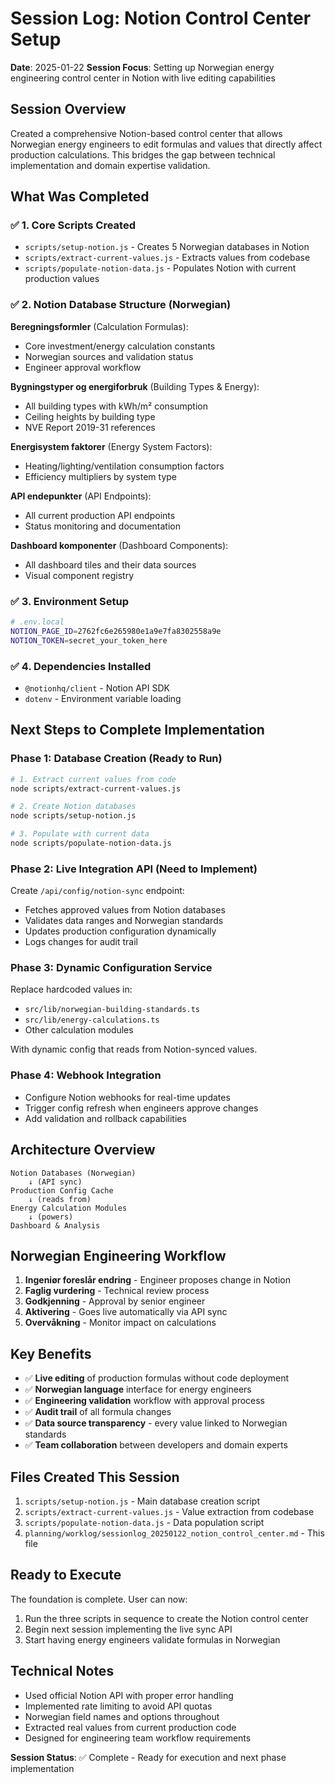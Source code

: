 # Session Log: Notion Control Center Setup
**Date**: 2025-01-22
**Session Focus**: Setting up Norwegian energy engineering control center in Notion with live editing capabilities

## Session Overview
Created a comprehensive Notion-based control center that allows Norwegian energy engineers to edit formulas and values that directly affect production calculations. This bridges the gap between technical implementation and domain expertise validation.

## What Was Completed

### ✅ 1. Core Scripts Created
- `scripts/setup-notion.js` - Creates 5 Norwegian databases in Notion
- `scripts/extract-current-values.js` - Extracts values from codebase
- `scripts/populate-notion-data.js` - Populates Notion with current production values

### ✅ 2. Notion Database Structure (Norwegian)
**Beregningsformler** (Calculation Formulas):
- Core investment/energy calculation constants
- Norwegian sources and validation status
- Engineer approval workflow

**Bygningstyper og energiforbruk** (Building Types & Energy):
- All building types with kWh/m² consumption
- Ceiling heights by building type
- NVE Report 2019-31 references

**Energisystem faktorer** (Energy System Factors):
- Heating/lighting/ventilation consumption factors
- Efficiency multipliers by system type

**API endepunkter** (API Endpoints):
- All current production API endpoints
- Status monitoring and documentation

**Dashboard komponenter** (Dashboard Components):
- All dashboard tiles and their data sources
- Visual component registry

### ✅ 3. Environment Setup
```bash
# .env.local
NOTION_PAGE_ID=2762fc6e265980e1a9e7fa8302558a9e
NOTION_TOKEN=secret_your_token_here
```

### ✅ 4. Dependencies Installed
- `@notionhq/client` - Notion API SDK
- `dotenv` - Environment variable loading

## Next Steps to Complete Implementation

### Phase 1: Database Creation (Ready to Run)
```bash
# 1. Extract current values from code
node scripts/extract-current-values.js

# 2. Create Notion databases
node scripts/setup-notion.js

# 3. Populate with current data
node scripts/populate-notion-data.js
```

### Phase 2: Live Integration API (Need to Implement)
Create `/api/config/notion-sync` endpoint:
- Fetches approved values from Notion databases
- Validates data ranges and Norwegian standards
- Updates production configuration dynamically
- Logs changes for audit trail

### Phase 3: Dynamic Configuration Service
Replace hardcoded values in:
- `src/lib/norwegian-building-standards.ts`
- `src/lib/energy-calculations.ts`
- Other calculation modules

With dynamic config that reads from Notion-synced values.

### Phase 4: Webhook Integration
- Configure Notion webhooks for real-time updates
- Trigger config refresh when engineers approve changes
- Add validation and rollback capabilities

## Architecture Overview

```
Notion Databases (Norwegian)
    ↓ (API sync)
Production Config Cache
    ↓ (reads from)
Energy Calculation Modules
    ↓ (powers)
Dashboard & Analysis
```

## Norwegian Engineering Workflow
1. **Ingeniør foreslår endring** - Engineer proposes change in Notion
2. **Faglig vurdering** - Technical review process
3. **Godkjenning** - Approval by senior engineer
4. **Aktivering** - Goes live automatically via API sync
5. **Overvåkning** - Monitor impact on calculations

## Key Benefits
- ✅ **Live editing** of production formulas without code deployment
- ✅ **Norwegian language** interface for energy engineers
- ✅ **Engineering validation** workflow with approval process
- ✅ **Audit trail** of all formula changes
- ✅ **Data source transparency** - every value linked to Norwegian standards
- ✅ **Team collaboration** between developers and domain experts

## Files Created This Session
1. `scripts/setup-notion.js` - Main database creation script
2. `scripts/extract-current-values.js` - Value extraction from codebase
3. `scripts/populate-notion-data.js` - Data population script
4. `planning/worklog/sessionlog_20250122_notion_control_center.md` - This file

## Ready to Execute
The foundation is complete. User can now:
1. Run the three scripts in sequence to create the Notion control center
2. Begin next session implementing the live sync API
3. Start having energy engineers validate formulas in Norwegian

## Technical Notes
- Used official Notion API with proper error handling
- Implemented rate limiting to avoid API quotas
- Norwegian field names and options throughout
- Extracted real values from current production code
- Designed for engineering team workflow requirements

**Session Status**: ✅ Complete - Ready for execution and next phase implementation